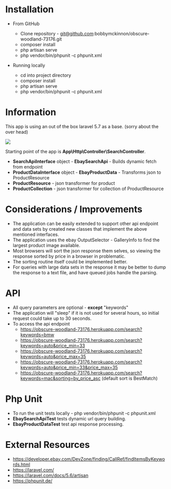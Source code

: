 Installation
========================
* From GitHub
    * Clone repository - git@github.com:bobbymckinnon/obscure-woodland-73176.git
    * composer install
    * php artisan serve
    * php vendor/bin/phpunit -c phpunit.xml
    
* Running locally
    * cd into project directory
    * composer install
    * php artisan serve
    * php vendor/bin/phpunit -c phpunit.xml
    
Information
=======================  
This app is using an out of the box laravel 5.7 as a base. (sorry about the over head)
<p align="left"><img src="https://laravel.com/assets/img/components/logo-laravel.svg"></p>

Starting point of the app is  <b>App\Http\Controller\SearchController</b>.

* <b>SearchApiInterface</b> object - <b>EbaySearchApi</b> - Builds dynamic fetch from endpoint
* <b>ProductDataInterface</b> object - <b>EbayProductData</b> - Transforms json to ProductResource
* <b>ProductResource</b> - json transformer for product
* <b>ProductCollection</b> - json transformer for collection of ProductResource

Considerations / Improvements
=======================
* The application can be easily extended to support other api endpoint and data sets by created new classes that implement the above mentioned interfaces.
* The application uses the ebay OutputSelector - GalleryInfo to find the largest product image available.
* Most browsers will sort the json response them selves, so viewing the response sorted by price in a browser in problematic.
* The sorting routine itself could be implemented better.
* For queries with large data sets in the response it may be better to dump the response to a text file, and have queued jobs handle the parsing.
 
API
=======================
* All query parameters are optional - <b>except</b> "keywords"
* The application will "sleep" if it is not used for several hours, so initial request could take up to 30 seconds.
* To access the api endpoint
    * https://obscure-woodland-73176.herokuapp.com/search?keywords=bmw
    * https://obscure-woodland-73176.herokuapp.com/search?keywords=auto&price_min=33
    * https://obscure-woodland-73176.herokuapp.com/search?keywords=auto&price_max=35
    * https://obscure-woodland-73176.herokuapp.com/search?keywords=auto&price_min=33&price_max=35
    * https://obscure-woodland-73176.herokuapp.com/search?keywords=mac&sorting=by_price_asc (default sort is BestMatch)    

Php Unit
=======================
* To run the unit tests locally - php vendor/bin/phpunit -c phpunit.xml
* <b>EbaySearchApiTest</b> tests dynamic url query building.
* <b>EbayProductDataTest</b> test api response processing.

External Resources
=======================   
* https://developer.ebay.com/DevZone/finding/CallRef/findItemsByKeywords.html
* https://laravel.com/
* https://laravel.com/docs/5.6/artisan
* https://phpunit.de/
